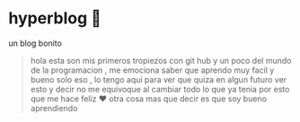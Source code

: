 # hyperblog 💚
un blog bonito 
> hola esta son mis primeros tropiezos con git hub y un poco del mundo de la programacion , me emociona saber que aprendo muy facil y bueno solo eso , lo tengo aqui para ver que quiza en algun futuro ver esto y decir no me equivoque  al cambiar todo lo que ya tenia por esto que me hace feliz ❤️
 otra cosa mas que decir es que soy bueno aprendiendo
